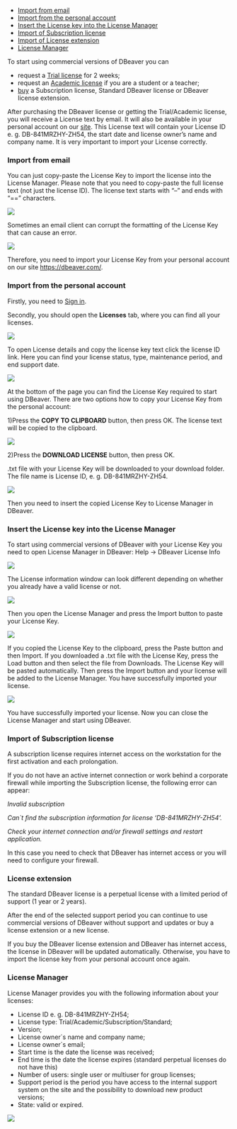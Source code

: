 * [Import from email](#import-from-email)
* [Import from the personal account](#import-from-the-personal-account)
* [Insert the License key into the License Manager](#insert-the-license-key-into-the-license-manager)
* [Import of Subscription license](#import-of-subscription-license)
* [Import of License extension](#license-extension)
* [License Manager](#license-manager)

To start using commercial versions of DBeaver you can

* request a [Trial license](https://dbeaver.com/trial/) for 2 weeks;
* request an [Academic license](https://dbeaver.com/academic-license/) if you are a student or a teacher;
* [buy](https://dbeaver.com/buy/) a Subscription license, Standard DBeaver license or DBeaver license extension.

After purchasing the DBeaver license or getting the Trial/Academic license, you will receive a License text by email. 
It will also be available in your personal account on our [site](https://dbeaver.com/).
This License text will contain your License ID e. g. DB-841MRZHY-ZH54, the start date and license owner’s name and company name. It is very important to import your License correctly.

### Import from email

You can just copy-paste the License Key to import the license into the License Manager. Please note that you need to copy-paste the full license text (not just the license ID). The license text starts with “–” and ends with “==” characters.

![](images/license/mail.png)

Sometimes an email client can corrupt the formatting of the License Key that can cause an error.

![](images/license/error.png)

Therefore, you need to import your License Key from your personal account on our site https://dbeaver.com/.

### Import from the personal account

Firstly, you need to [Sign in](https://dbeaver.com/signin/).

Secondly, you should open the **Licenses** tab, where you can find all your licenses. 

![](images/license/tab.png)




To open License details and copy the license key text click the license ID link. Here you can find your license status, type, maintenance period, and end support date.




![](images/license/details.png)

At the bottom of the page you can find the License Key required to start using DBeaver.
There are two options how to copy your License Key from the personal account:

1)Press the **COPY TO CLIPBOARD** button, then press OK. The license text will be copied to the clipboard.

![](images/license/lic-copy.png)

2)Press the **DOWNLOAD LICENSE** button, then press OK. 

.txt file with your License Key will be downloaded to your download folder. The file name is License ID, e. g. DB-841MRZHY-ZH54.

![](images/license/lic-download.png)

Then you need to insert the copied License Key to License Manager in DBeaver.

### Insert the License key into the License Manager

To start using commercial versions of DBeaver with your License Key you need to open License Manager in DBeaver:
Help -> DBeaver License Info

![](images/license/help-info.png)

The License information window can look different depending on whether you already have a valid license or not.

![](images/license/information.png)

Then you open the License Manager and press the Import button to paste your License Key.

![](images/license/lic-import.png)


If you copied the License Key to the clipboard, press the Paste button and then Import. 
If you downloaded a .txt file with the License Key, press the Load button and then select the file from Downloads. The License Key will be pasted automatically.
Then press the Import button and your license will be added to the License Manager. You have successfully imported your license.


![](images/license/manager.png)

You have successfully imported your license. Now you can close the License Manager and start using DBeaver.  

### Import of Subscription license

A subscription license requires internet access on the workstation for the first activation and each prolongation.

If you do not have an active internet connection or work behind a corporate firewall while importing the Subscription license, the following error can appear:

*Invalid subscription*

*Can`t find the subscription information for license ‘DB-841MRZHY-ZH54’.*

*Check your internet connection and/or firewall settings and restart application.*

In this case you need to check that DBeaver has internet access or you will need to configure your firewall.

### License extension

The standard DBeaver license is a perpetual license with a limited period of support (1 year or 2 years). 

After the end of the selected support period you can continue to use commercial versions of DBeaver without support and updates or buy a license extension or a new license.

If you buy the DBeaver license extension and DBeaver has internet access, the license in DBeaver will be updated automatically. Otherwise, you have to import the license key from your personal account once again.

### License Manager

License Manager provides you with the following information about your licenses:

* License ID e. g. DB-841MRZHY-ZH54;
* License type: Trial/Academic/Subscription/Standard;
* Version;
* License owner`s name and company name;
* License owner`s email;
* Start time is the date the license was received;
* End time is the date the license expires (standard perpetual licenses do not have this)
* Number of users: single user or multiuser for group licenses;
* Support period is the period you have access to the internal support system on the site and the possibility to download new product versions;
* State: valid or expired.

![](images/license/manager.png)
